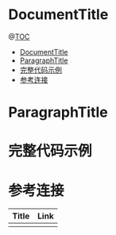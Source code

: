# DocumentTitle

@[TOC](文章目录)

<!-- TOC -->

- [DocumentTitle](#documenttitle)
- [ParagraphTitle](#paragraphtitle)
- [完整代码示例](#完整代码示例)
- [参考连接](#参考连接)

<!-- /TOC -->

# ParagraphTitle

# 完整代码示例

[]()

# 参考连接

| Title | Link |
| ----- | ---- |
|       | []() |
